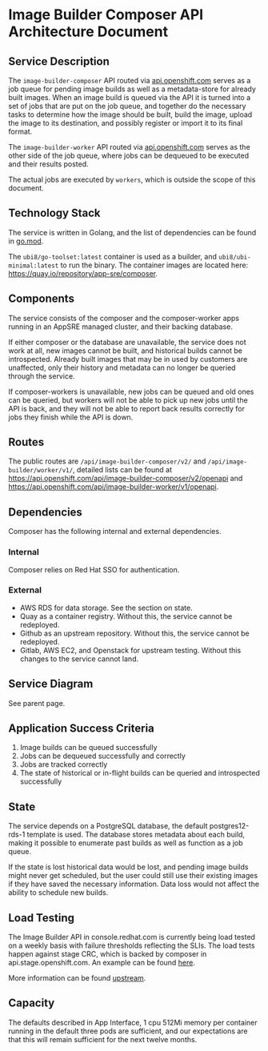 # Image Builder Composer API Architecture Document

## Service Description
The `image-builder-composer` API routed via [api.openshift.com](https://api.openshift.com/) serves as a
job queue for pending image builds as well as a metadata-store for already built images. When an image
build is queued via the API it is turned into a set of jobs that are put on the job queue, and together
do the necessary tasks to determine how the image should be built, build the image, upload the image to
its destination, and possibly register or import it to its final format.

The `image-builder-worker` API routed via [api.openshift.com](https://api.openshift.com/) serves as the
other side of the job queue, where jobs can be dequeued to be executed and their results posted.

The actual jobs are executed by `workers`, which is outside the scope of this document.

## Technology Stack
The service is written in Golang, and the list of dependencies can be found in
[go.mod](https://github.com/osbuild/osbuild-composer/blob/main/go.mod).

The `ubi8/go-toolset:latest` container is used as a builder, and `ubi8/ubi-minimal:latest` to run the
binary. The container images are located here: https://quay.io/repository/app-sre/composer.

## Components
The service consists of the composer and the composer-worker apps running in an AppSRE managed cluster,
and their backing database.

If either composer or the database are unavailable, the service does not work at all, new images
cannot be built, and historical builds cannot be introspected. Already built images that may be in
used by customers are unaffected, only their history and metadata can no longer be queried through
the service.

If composer-workers is unavailable, new jobs can be queued and old ones can be queried, but workers
will not be able to pick up new jobs until the API is back, and they will not be able to report back
results correctly for jobs they finish while the API is down.

## Routes
The public routes are `/api/image-builder-composer/v2/` and `/api/image-builder/worker/v1/`, detailed
lists can be found at https://api.openshift.com/api/image-builder-composer/v2/openapi and
https://api.openshift.com/api/image-builder-worker/v1/openapi.

## Dependencies
Composer has the following internal and external dependencies.

### Internal
Composer relies on Red Hat SSO for authentication.

### External
 - AWS RDS for data storage. See the section on state.
 - Quay as a container registry. Without this, the service cannot be redeployed.
 - Github as an upstream repository. Without this, the service cannot be redeployed.
 - Gitlab, AWS EC2, and Openstack for upstream testing. Without this changes to the service cannot land.


## Service Diagram
See parent page.

## Application Success Criteria
1. Image builds can be queued successfully
2. Jobs can be dequeued successfully and correctly
3. Jobs are tracked correctly
3. The state of historical or in-flight builds can be queried and introspected successfully

## State
The service depends on a PostgreSQL database, the default postgres12-rds-1 template is used. The
database stores metadata about each build, making it possible to enumerate past builds as well as
function as a job queue.

If the state is lost historical data would be lost, and pending image builds might never get scheduled,
but the user could still use their existing images if they have saved the necessary information. Data
loss would not affect the ability to schedule new builds.

## Load Testing

The Image Builder API in console.redhat.com is currently being load tested on a weekly basis with failure
thresholds reflecting the SLIs. The load tests happen against stage CRC, which is backed by composer in
api.stage.openshift.com. An example can be found [here](https://gitlab.com/osbuild/ci/image-builder/-/jobs/1723976612).

More information can be found [upstream](https://github.com/osbuild/image-builder/blob/main/test/README.md).

## Capacity

The defaults described in App Interface, 1 cpu 512Mi memory per container running in the default three pods are sufficient, and our expectations
are that this will remain sufficient for the next twelve months.
